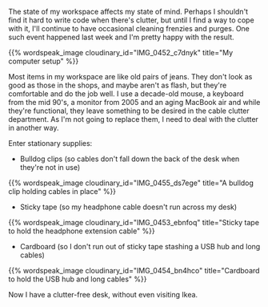 <!--
.. title: Reducing cable clutter with stationary supplies
.. slug: reducing-cable-clutter-with-stationary-supplies
.. date: 2013/02/20 07:37:27
.. spellcheck_exceptions: workspace,workspace,Ikea,MacBook,USB,aging,edwin,href,https,img,jpg,ri,src,srcset,steele,vw,www
.. tags: Technology
.. link:
.. description:
-->


The state of my workspace affects my state of mind. Perhaps I shouldn't find it hard to write code when there's clutter, but until I find a way to cope with it, I'll continue to have occasional cleaning frenzies and purges. One such event happened last week and I'm pretty happy with the result.

{{% wordspeak_image cloudinary_id="IMG_0452_c7dnyk" title="My computer setup" %}}

Most items in my workspace are like old pairs of jeans. They don't look as good as those in the shops, and maybe aren't as flash, but they're comfortable and do the job well. I use a decade-old mouse, a keyboard from the mid 90's, a monitor from 2005 and an aging MacBook air and while they're functional, they leave something to be desired in the cable clutter department. As I'm not going to replace them, I need to deal with the clutter in another way.

Enter stationary supplies:

-   Bulldog clips (so cables don't fall down the back of the desk when they're not in use)

{{% wordspeak_image cloudinary_id="IMG_0455_ds7ege" title="A bulldog clip holding cables in place" %}}

-   Sticky tape (so my headphone cable doesn't run across my desk)

{{% wordspeak_image cloudinary_id="IMG_0453_ebnfoq" title="Sticky tape to hold the headphone extension cable" %}}

-   Cardboard (so I don't run out of sticky tape stashing a USB hub and long cables)

{{% wordspeak_image cloudinary_id="IMG_0454_bn4hco" title="Cardboard to hold the USB hub and long cables" %}}

Now I have a clutter-free desk, without even visiting Ikea.

